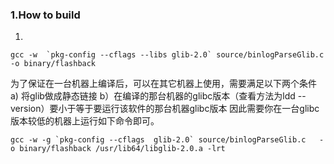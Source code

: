 ### 1.How to build
1.
```
gcc -w  `pkg-config --cflags --libs glib-2.0` source/binlogParseGlib.c  -o binary/flashback
```
为了保证在一台机器上编译后，可以在其它机器上使用，需要满足以下两个条件
a) 将glib做成静态链接
b）在编译的那台机器的glibc版本（查看方法为ldd --version）要小于等于要运行该软件的那台机器glibc版本
因此需要你在一台glibc版本较低的机器上运行如下命令即可。
```
gcc -w -g `pkg-config --cflags  glib-2.0` source/binlogParseGlib.c   -o binary/flashback /usr/lib64/libglib-2.0.a -lrt
```
